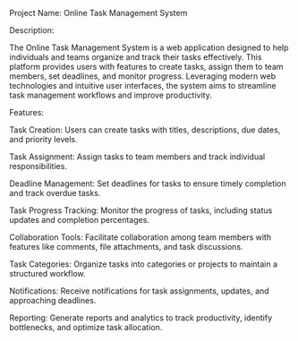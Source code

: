 Project Name: Online Task Management System

Description:

The Online Task Management System is a web application designed to help individuals and teams organize and track their tasks effectively. This platform provides users with features to create tasks, assign them to team members, set deadlines, and monitor progress. Leveraging modern web technologies and intuitive user interfaces, the system aims to streamline task management workflows and improve productivity.

Features:

Task Creation: Users can create tasks with titles, descriptions, due dates, and priority levels.

Task Assignment: Assign tasks to team members and track individual responsibilities.

Deadline Management: Set deadlines for tasks to ensure timely completion and track overdue tasks.

Task Progress Tracking: Monitor the progress of tasks, including status updates and completion percentages.

Collaboration Tools: Facilitate collaboration among team members with features like comments, file attachments, and task discussions.

Task Categories: Organize tasks into categories or projects to maintain a structured workflow.

Notifications: Receive notifications for task assignments, updates, and approaching deadlines.

Reporting: Generate reports and analytics to track productivity, identify bottlenecks, and optimize task allocation.